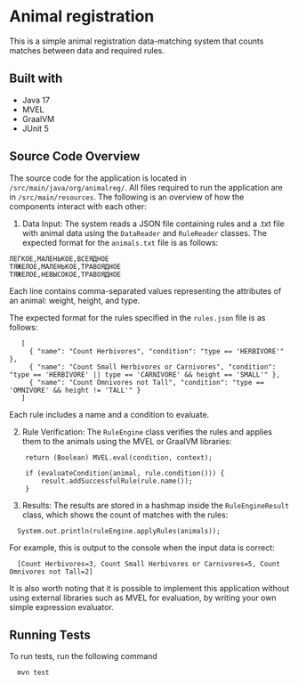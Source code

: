 

# Animal registration

This is a simple animal registration data-matching system that counts matches between data and required rules.


## Built with
- Java 17
- MVEL
- GraalVM
- JUnit 5
## Source Code Overview
The source code for the application is located in `/src/main/java/org/animalreg/`. All files required to run the application are in `/src/main/resources`. The following is an overview of how the components interact with each other:

1. Data Input: The system reads a JSON file containing rules and a .txt file with animal data using the `DataReader` and `RuleReader` classes. The expected format for the `animals.txt` file is as follows:

```
ЛЕГКОЕ,МАЛЕНЬКОЕ,ВСЕЯДНОЕ 
ТЯЖЕЛОЕ,МАЛЕНЬКОЕ,ТРАВОЯДНОЕ 
ТЯЖЕЛОЕ,НЕВЫСОКОЕ,ТРАВОЯДНОЕ
```
Each line contains comma-separated values representing the attributes of an animal: weight, height, and type.

The expected format for the rules specified in the `rules.json` file is as follows:
```
   [
     { "name": "Count Herbivores", "condition": "type == 'HERBIVORE'" },
     { "name": "Count Small Herbivores or Carnivores", "condition": "type == 'HERBIVORE' || type == 'CARNIVORE' && height == 'SMALL'" },
     { "name": "Count Omnivores not Tall", "condition": "type == 'OMNIVORE' && height != 'TALL'" }
   ]
```
Each rule includes a name and a condition to evaluate.

2. Rule Verification: The `RuleEngine` class verifies the rules and applies them to the animals using the MVEL or GraalVM libraries:
```
    return (Boolean) MVEL.eval(condition, context);

    if (evaluateCondition(animal, rule.condition())) {
        result.addSuccessfulRule(rule.name());
    }
```
3. Results: The results are stored in a hashmap inside the `RuleEngineResult` class, which shows the count of matches with the rules:
```
  System.out.println(ruleEngine.applyRules(animals));
```
For example, this is output to the console when the input data is correct:
```
  [Count Herbivores=3, Count Small Herbivores or Carnivores=5, Count Omnivores not Tall=2]

```

It is also worth noting that it is possible to implement this application without using external libraries such as MVEL for evaluation, by writing your own simple expression evaluator.




## Running Tests

To run tests, run the following command

```bash
  mvn test
```

